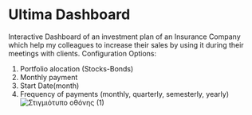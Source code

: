 # Ultima Dashboard
Interactive Dashboard of an investment plan of an Insurance Company 
which help my colleagues to increase their sales by using it during their meetings with clients.
Configuration Options:
1. Portfolio alocation (Stocks-Bonds)
2. Monthly payment
3. Start Date(month)
4. Frequency of payments (monthly, quarterly, semesterly, yearly)
![Στιγμιότυπο οθόνης (1)](https://user-images.githubusercontent.com/90036187/171159954-eeb2b6ad-48ef-4f59-82cf-87ed8de06cbb.png)
